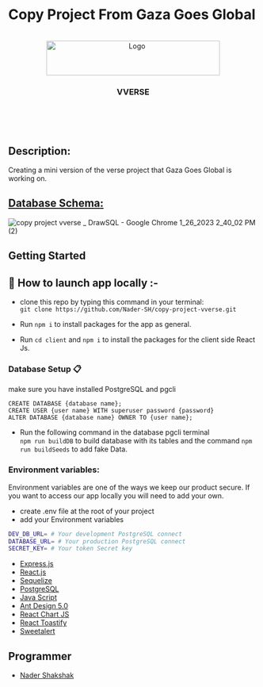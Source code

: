 # Copy Project From Gaza Goes Global
<br />
<div align="center" id="top">
  <a href="https://pharmacies-mangement-system.herokuapp.com/" target="_blank">
    <img src="https://user-images.githubusercontent.com/64221231/214852034-c8f183e8-0dc7-41cc-b867-f520b6704226.png" width="350" height="70" alt="Logo" >
  </a>

  <h3 align="center">
    VVERSE
  </h3>
<!--     <a href="https://pharmacies-mangement-system.onrender.com/"> Live link</a> -->
</div>
<br />
<br />
<br />

## Description:
Creating a mini version of the verse project that Gaza Goes Global is working on.

## [**Database Schema**:](https://drawsql.app/teams/nader-shak/diagrams/copy-project-vverse)

![copy project vverse _ DrawSQL - Google Chrome 1_26_2023 2_40_02 PM (2)](https://user-images.githubusercontent.com/64221231/214848934-6ed016f4-90bb-4dd0-b66e-09ebb86785ad.png)

## **Getting Started**  

## :pushpin: **How to launch app locally** :- 

*  clone this repo by typing this command in your terminal:  
`git clone https://github.com/Nader-SH/copy-project-vverse.git`

*  Run `npm i` to install packages for the app as general.

*  Run `cd client` and `npm i` to install the packages for the client side React Js.


### Database Setup  :clipboard: 

make sure you have installed PostgreSQL and pgcli 

```sql=
CREATE DATABASE {database name};
CREATE USER {user name} WITH superuser password {password}
ALTER DATABASE {database name} OWNER TO {user name};
```

* Run the following command in the database pgcli terminal  
`npm run buildDB` to build database with its tables 
and the command `npm run buildSeeds` to add fake Data.


### **Environment variables:**
Environment variables are one of the ways we keep our product secure. If you want to access our app locally you will need to add your own.
- create .env file at the root of your project
- add your Environment variables
```sh
DEV_DB_URL= # Your development PostgreSQL connect
DATABASE_URL= # Your production PostgreSQL connect
SECRET_KEY= # Your token Secret key
```

* [Express.js](https://expressjs.com/)
* [React.js](https://reactjs.org/)
* [Sequelize](https://sequelize.org/)
* [PostgreSQL](https://www.postgresql.org/download/windows/)
* [Java Script](https://www.javascript.com/)
* [Ant Design 5.0](https://ant.design/)
* [React Chart JS](https://react-chartjs-2.js.org/)
* [React Toastify](https://fkhadra.github.io/react-toastify/introduction/)
* [Sweetalert](https://sweetalert.js.org/docs/)

## **Programmer**
- [Nader Shakshak](https://github.com/Nader-SH)
